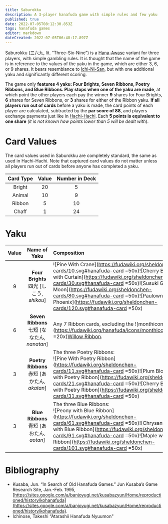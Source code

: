 ```yaml
---
title: Saburokku
description: A 3-player hanafuda game with simple rules and few yaku
published: true
date: 2022-07-05T08:12:30.853Z
tags: hanafuda games
editor: markdown
dateCreated: 2022-07-05T06:48:17.897Z
---
```


Saburokku (三六九, lit. “Three-Six-Nine”) is a [Hana-Awase](https://fudawiki.org/en/hanafuda/games/hana-awase) variant for three players, with simple gambling rules. It is thought that the name of the game is in reference to the values of the yaku in the game, which are either 3, 6, or 9 shares. It bears resemblance to [Ichi-Ni-San](https://fudawiki.org/en/hanafuda/games/ichi-ni-san), but with one additional yaku and significantly different scoring.

The game only **features 4 yaku: Four Brights, Seven Ribbons, Poetry Ribbons, and Blue Ribbons. Play stops when one of the yaku are made**, at which point the other players each pay the winner **9** shares for Four Brights, **6** shares for Seven Ribbons, or **3** shares for either of the Ribbon yaku. **If all players run out of cards** before a yaku is made, the card points of each player are calculated, subtracted by the **par score of 88**, and players exchange payments just like in [Hachi-Hachi](https://fudawiki.org/en/hanafuda/games/hachi-hachi). Each **5 points is equivalent to one share** (*it is not known how points lower than 5 will be dealt with*).

# Card Values

The card values used in Saburokku are completely standard, the same as used in Hachi-Hachi. Note that captured card values do not matter unless all players run out of cards before anyone has completed a yaku.

| Card Type | Value | Number in Deck |
|:---:|:---:|:---:|
| Bright | 20  | 5   |
| Animal | 10  | 9   |
| Ribbon | 5   | 10  |
| Chaff  | 1   | 24  |

# Yaku

| Value | Name of Yaku | Composition |
|:---:|:---:|:---|
| 9   | **Four Brights**  <br>四光 \[しこう, *shikou*\] | ![Pine With Crane](https://fudawiki.org/sheldonchen-cards/10.svg#hanafuda-card =50x)![Cherry Blossom with Curtain](https://fudawiki.org/sheldonchen-cards/30.svg#hanafuda-card =50x)![Susuki Grass with Moon](https://fudawiki.org/sheldonchen-cards/80.svg#hanafuda-card =50x)![Paulownia with Phoenix](https://fudawiki.org/sheldonchen-cards/120.svg#hanafuda-card =50x) |
| 6   | **Seven Ribbons**  <br>七短 \[ななたん, *nanatan*\] | Any 7 Ribbon cards, excluding the ![monthicon_11.png](https://fudawiki.org/hanafuda/icons/monthicon_11.png =20x)[Willow Ribbon](https://fudawiki.org/en/hanafuda/suits/willow#plain-ribbon). |
| 3   | **Poetry Ribbons**  <br>赤短 \[あかたん, *akatan*\] | The three Poetry Ribbons: <br>![Pine With Poetry Ribbon](https://fudawiki.org/sheldonchen-cards/11.svg#hanafuda-card =50x)![Plum Blossom with Poetry Ribbon](https://fudawiki.org/sheldonchen-cards/21.svg#hanafuda-card =50x)![Cherry Blossom with Poetry Ribbon](https://fudawiki.org/sheldonchen-cards/31.svg#hanafuda-card =50x) |
| 3   | **Blue Ribbons**  <br>青短 \[あおたん, *aotan*\] | The three Blue Ribbons:  <br>![Peony with Blue Ribbon](https://fudawiki.org/sheldonchen-cards/61.svg#hanafuda-card =50x)![Chrysanthemum with Blue Ribbon](https://fudawiki.org/sheldonchen-cards/91.svg#hanafuda-card =50x)![Maple with Blue Ribbon](https://fudawiki.org/sheldonchen-cards/101.svg#hanafuda-card =50x) |

# Bibliography

-   Kusaba, Jun. “In Search of Old Hanafuda Games.” Jun Kusaba’s Game Research Site, Jan.-Feb. 1995, [https://sites.google.com/a/banjoyugi.net/kusabazyun/Home/reproductioned/history/kohanafuda](https://sites.google.com/a/banjoyugi.net/kusabazyun/Home/reproductioned/history/kohanafuda).
-   Ichinose, Takeshi “Atarashii Hanafuda Nyuumon"